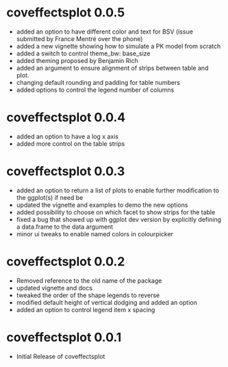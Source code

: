 # coveffectsplot 0.0.5

* added an option to have different color and text for BSV (issue submitted by France Mentré over the phone)
* added a new vignette showing how to simulate a PK model from scratch
* added a switch to control theme_bw: base_size
* added theming proposed by Benjamin Rich
* added an argument to ensure alignment of strips between table and plot.
* changing default rounding and padding for table numbers
* added options to control the legend number of columns

# coveffectsplot 0.0.4

* added an option to have a log x axis
* added more control on the table strips


# coveffectsplot 0.0.3

* added an option to return a list of plots to enable further modification to the ggplot(s) if need be
* updated the vignette and examples to demo the new options
* added possibility to choose on which facet to show strips for the table
* fixed a bug that showed up with ggplot dev version by explicitly defining a data.frame to the data argument
* minor ui tweaks to enable named colors in colourpicker

# coveffectsplot 0.0.2

* Removed reference to the old name of the package
* updated vignette and docs
* tweaked the order of the shape legends to reverse
* modified default height of vertical dodging and added an option
* added an option to control legend item x spacing


# coveffectsplot 0.0.1

* Initial Release of coveffectsplot
